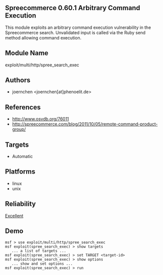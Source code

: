 ## Spreecommerce 0.60.1 Arbitrary Command Execution

This module exploits an arbitrary command execution 
vulnerability in the Spreecommerce search. Unvalidated input 
is called via the Ruby send method allowing command 
execution.


## Module Name
exploit/multi/http/spree_search_exec

## Authors
* joernchen <joernchen[at]phenoelit.de>


## References
* http://www.osvdb.org/76011
* http://spreecommerce.com/blog/2011/10/05/remote-command-product-group/



## Targets
* Automatic


## Platforms
* linux
* unix

## Reliability
[Excellent](https://github.com/rapid7/metasploit-framework/wiki/Exploit-Ranking)

## Demo

```
msf > use exploit/multi/http/spree_search_exec
msf exploit(spree_search_exec) > show targets
   ... a list of targets ...
msf exploit(spree_search_exec) > set TARGET <target-id>
msf exploit(spree_search_exec) > show options
   ... show and set options ...
msf exploit(spree_search_exec) > run
```
    
    